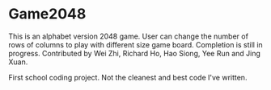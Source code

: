 # Game2048

This is an alphabet version 2048 game. User can change the number of rows of columns to play with different size game board. Completion is still in progress. Contributed by Wei Zhi, Richard Ho, Hao Siong, Yee Run and Jing Xuan.

First school coding project. Not the cleanest and best code I've written.
